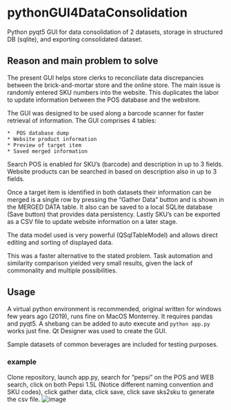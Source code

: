# pythonGUI4DataConsolidation
Python pyqt5 GUI for data consolidation of 2 datasets, storage in structured DB (sqlite), and exporting consolidated dataset.  

## Reason and main problem to solve

The present GUI helps store clerks to reconciliate data discrepancies between the brick-and-mortar store and the online store. The main issue is randomly entered SKU numbers into the website. This duplicates the labor to update information between the POS database and the webstore.

The GUI was designed to be used along a barcode scanner for faster retrieval of information. The GUI comprises 4 tables:

	*  POS database dump
	* Website product information
	* Preview of target item
	* Saved merged information

Search POS is enabled for SKU’s (barcode) and description in up to 3 fields. Website products can be searched in based on description also in up to 3 fields.

Once a target item is identified in both datasets their information can be merged is a single row by pressing the “Gather Data” button and is shown in the MERGED DATA table. It also can be saved to a local SQLite database (Save button) that provides data persistency. Lastly SKU’s can be exported as a CSV file to update website information on a later stage.  

The data model used is very powerful (QSqlTableModel) and allows direct editing and sorting of displayed data. 

This was a faster alternative to the stated problem. Task automation and similarity comparison yielded very small results, given the lack of commonality and multiple possibilities.

## Usage

A virtual python environment is recommended, original written for windows few years ago (2019), runs fine on MacOS Monterrey. It requires pandas and pyqt5. A shebang can be added to auto execute and `python app.py` works just fine. Qt Designer was used to create the GUI. 

Sample datasets of common beverages are included for testing purposes.

### example
Clone repository, launch app.py, search for “pepsi” on the POS and WEB search, click on both Pepsi 1.5L (Notice different naming convention and SKU codes), click gather data, click save, click save sks2sku to generate the csv file.
![image](https://user-images.githubusercontent.com/17897299/190533651-b4eef7e1-3f8f-49cd-bb74-25d30b0db0ee.png)
